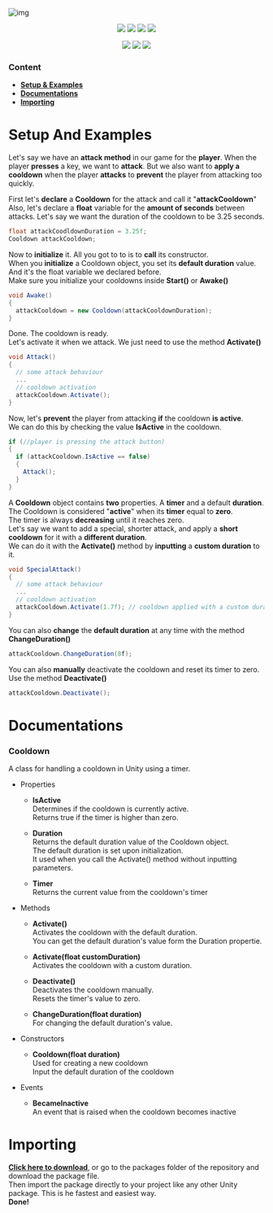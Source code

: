 ![img](https://i.imgur.com/cSOJR5d.png)  
 <p align="center">
        <img src="https://img.shields.io/codefactor/grade/github/jozzzzep/CooldownAPI/main">
        <img src="https://img.shields.io/github/languages/code-size/jozzzzep/CooldownAPI">
        <img src="https://img.shields.io/github/license/jozzzzep/CooldownAPI">
        <img src="https://img.shields.io/github/v/release/jozzzzep/CooldownAPI">
</p>
<p align="center">
        <img src="https://img.shields.io/github/followers/jozzzzep?style=social">
        <img src="https://img.shields.io/github/watchers/jozzzzep/CooldownAPI?style=social">
        <img src="https://img.shields.io/github/stars/jozzzzep/CooldownAPI?style=social">
</p>

### Content
- [**Setup & Examples**](#setup-and-examples)
- [**Documentations**](#documentations)
- [**Importing**](#importing)

# Setup And Examples
Let's say we have an **attack method** in our game for the **player**.  When the player **presses** a key, we want to **attack**.  But we also want to **apply a cooldown** when the player **attacks** to **prevent** the player from attacking too quickly.  

First let's **declare** a **Cooldown** for the attack and call it "**attackCooldown**"   
Also, let's declare a **float** variable for the **amount of seconds** between attacks. 
Let's say we want the duration of the cooldown to be 3.25 seconds.
```csharp
float attackCoodldownDuration = 3.25f;
Cooldown attackCooldown;
```
Now to **initialize** it. All you got to to is to **call** its constructor.  
When you **initialize** a Cooldown object, you set its **default duration** value.  
And it's the float variable we declared before.  
Make sure you initialize your cooldowns inside **Start()** or **Awake()**  
```csharp
void Awake()
{
  attackCooldown = new Cooldown(attackCooldownDuration);
}
```
Done. The cooldown is ready.  
Let's activate it when we attack. We just need to use the method **Activate()**  
```csharp
void Attack()
{
  // some attack behaviour
  ...
  // cooldown activation
  attackCooldown.Activate();
}
```
Now, let's **prevent** the player from attacking **if** the cooldown **is active**.  
We can do this by checking the value **IsActive** in the cooldown.  
```csharp
if (//player is pressing the attack button)
{
  if (attackCooldown.IsActive == false)
  {
    Attack();
  }
}
```
A **Cooldown** object contains **two** properties. A **timer** and a default **duration**.  
The Cooldown is considered "**active**" when its **timer** equal to **zero**.  
The timer is always **decreasing** until it reaches zero.  
Let's say we want to add a special, shorter attack, and apply a **short cooldown** for it with a **different duration**.  
We can do it with the **Activate()** method by **inputting** a **custom duration** to it.  
```csharp
void SpecialAttack()
{
  // some attack behaviour
  ...
  // cooldown activation
  attackCooldown.Activate(1.7f); // cooldown applied with a custom duration.
}
```
You can also **change** the **default duration** at any time with the method **ChangeDuration()**
```csharp
attackCooldown.ChangeDuration(8f);
```
You can also **manually** deactivate the cooldown and reset its timer to zero.  
Use the method **Deactivate()**  
```csharp
attackCooldown.Deactivate();
```
# Documentations
### Cooldown
A class for handling a cooldown in Unity using a timer.   

- Properties
  - **IsActive**  
  Determines if the cooldown is currently active.  
  Returns true if the timer is higher than zero.  
  
  - **Duration**  
  Returns the default duration value of the Cooldown object.  
  The default duration is set upon initialization.  
  It used when you call the Activate() method without inputting parameters.  

  - **Timer**  
  Returns the current value from the cooldown's timer
  
- Methods
  - **Activate()**  
  Activates the cooldown with the default duration.  
  You can get the default duration's value form the Duration propertie.  
  
  - **Activate(float customDuration)**  
  Activates the cooldown with a custom duration.  
  
  - **Deactivate()**  
  Deactivates the cooldown manually.  
  Resets the timer's value to zero.  
  
  - **ChangeDuration(float duration)**  
  For changing the default duration's value.  

- Constructors
  - **Cooldown(float duration)**  
  Used for creating a new cooldown  
  Input the default duration of the cooldown

- Events
  - **BecameInactive**  
  An event that is raised when the cooldown becomes inactive
  

# Importing
[**Click here to download**](https://github.com/jozzzzep/CooldownAPI/raw/main/packages/CooldownAPI.unitypackage), or go to the packages folder of the repository and download the package file.  
Then import the package directly to your project like any other Unity package. 
This is he fastest and easiest way.  
**Done!**
